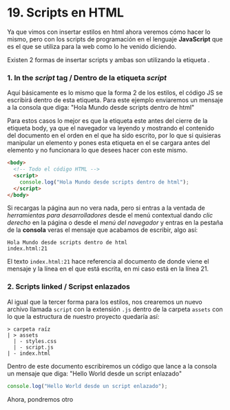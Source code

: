 # 19. Scripts en HTML

Ya que vimos con insertar estilos en html ahora veremos cómo hacer lo mismo, pero con los scripts de programación en el lenguaje **JavaScript** que es el que se utiliza para la web como lo he venido diciendo.

Existen 2 formas de insertar scripts y ambas son utilizando la etiqueta <code><script></code>, esta es una etiqueta de apertura y de cierre ósea que va así: <code><script></script></code>.

### 1. In the *script* tag / Dentro de la etiqueta *script*

Aquí básicamente es lo mismo que la forma 2 de los estilos, el código JS se escribirá dentro de esta etiqueta. Para este ejemplo enviaremos un mensaje a la consola que diga: <span class="emphasis">"Hola Mundo desde scripts dentro de html"</span>

Para estos casos lo mejor es que la etiqueta este antes del cierre de la etiqueta body, ya que el navegador va leyendo y mostrando el contenido del documento en el orden en el que ha sido escrito, por lo que si quisieras manipular un elemento y pones esta etiqueta en el <code><head></code> se cargara antes del elemento y no funcionara lo que desees hacer con este mismo.

```html
<body>
  <!-- Todo el código HTML -->
  <script>
    console.log("Hola Mundo desde scripts dentro de html");
  </script>
</body>
```

Si recargas la página aun no vera nada, pero si entras a la ventada de *herramientas para desarrolladores* desde el menú contextual dando *clic derecho* en la página o desde el *menú del navegador* y entras en la pestaña de la **consola** veras el mensaje que acabamos de escribir, algo así:

```text
Hola Mundo desde scripts dentro de html                     index.html:21
```

El texto <code>index.html:21</code> hace referencia al documento de donde viene el mensaje y la línea en el que está escrita, en mi caso está en la línea 21.

### 2. Scripts linked / Scripst enlazados

Al igual que la tercer forma para los estilos, nos crearemos un nuevo archivo llamada <code>script</code> con la extensión <code>.js</code> dentro de la carpeta <code>assets</code> con lo que la estructura de nuestro proyecto quedaría así:

```text
> carpeta raíz
| > assets
  | - styles.css
  | - script.js
| - index.html
```

Dentro de este documento escribiremos un código que lance a la consola un mensaje que diga: <span class="emphasis">"Hello World desde un script enlazado"</span>

```js
console.log("Hello World desde un script enlazado");
```

Ahora, pondremos otro <code><script></code> pero en este caso, la posición de la etiqueta, en realidad depende mucho de lo que quieras o no hacer, ya que puedes ponerla en el <code><head></code> pero como dije antes, se ejecutara antes de que el contenido se carga, pero, puedes usar un atributo, el cual es <code>defer</code> que le indica al navegador que lo cargue pero no le ejecute aun, sino que, hasta que todo el documento completo se cargue, y también puedes ponerlo al final como en la forma anterior.

Algo que también cambia en este caso es el atributo <code>href</code>, en las etiquetas <code><link></code> era este atributo el que se utilizaba para decirle al navegador donde buscar la hoja de estilos, con esta etiqueta se utiliza el atributo <code>src</code> que es una abreviatura de <span class="emphasis">source</span> que significaría la fuente o recurso de donde obtendrá este script de programación.

Con la primera de manera de posición de la etiqueta quedaría así:

```html
<head>
  <!-- Metadata -->
  <script src="./assets/script.js"></script>
</head>
```

Con la segunda manera quedaría así:

```html
<body>
  <!-- Todo el codigo HTML -->
  <script src="./assets/script.js"></script>
</body>
```

Al final ambas formas funcionan, y como te dije, su posición difiere en que quieres o no hacer con el código.

El resultado en la consola sería el siguiente:

```text
Hello World desde un script enlazado                     script.js:1
```

Como puedes ver, la referencia del mensaje cambia de <code>index.html:21</code> por <code>script.js:1</code> ya que el código se encuentra en la línea uno del archivo que creamos.

<div class="pagination">
  <a href="#/estilos-en-html" class="pagination-button">< Estilos en HTML</a>
  <a href="#/imagenes" class="pagination-button">Imágenes ></a>
</div>
